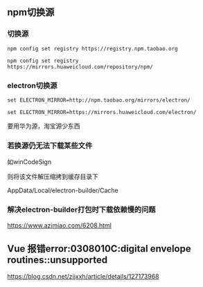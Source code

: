 ## npm切换源

### 切换源

`npm config set registry https://registry.npm.taobao.org`

`npm config set registry https://mirrors.huaweicloud.com/repository/npm/`

### electron切换源

`set ELECTRON_MIRROR=http://npm.taobao.org/mirrors/electron/`

`set ELECTRON_MIRROR=https://mirrors.huaweicloud.com/electron/`

要用华为源，淘宝源少东西

### 若换源仍无法下载某些文件

如winCodeSign

则将该文件解压缩拷到缓存目录下

AppData/Local/electron-builder/Cache

### 解决electron-builder打包时下载依赖慢的问题

https://www.azimiao.com/6208.html

## Vue 报错error:0308010C:digital envelope routines::unsupported

https://blog.csdn.net/zjjxxh/article/details/127173968